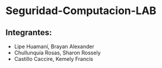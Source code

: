 # Seguridad-Computacion-LAB
## Integrantes:
- Lipe Huamaní, Brayan Alexander
- Chullunquía Rosas, Sharon Rossely
- Castillo Caccire, Kemely Francis
